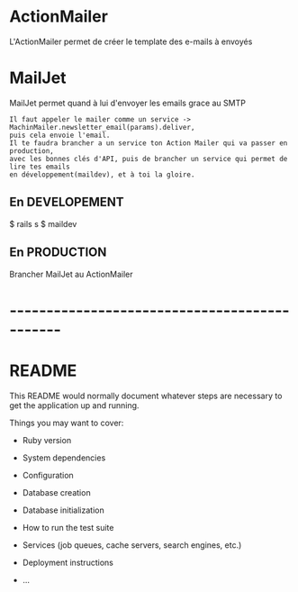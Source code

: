 # ActionMailer
L'ActionMailer permet de créer le template des e-mails à envoyés
# MailJet
MailJet permet quand à lui d'envoyer les emails grace au SMTP

```
Il faut appeler le mailer comme un service -> MachinMailer.newsletter_email(params).deliver,
puis cela envoie l'email. 
Il te faudra brancher a un service ton Action Mailer qui va passer en production,
avec les bonnes clés d'API, puis de brancher un service qui permet de lire tes emails 
en développement(maildev), et à toi la gloire.
```

## En DEVELOPEMENT
$ rails s
$ maildev

## En PRODUCTION
Brancher MailJet au ActionMailer

# ---------------------------------------------
# README

This README would normally document whatever steps are necessary to get the
application up and running.

Things you may want to cover:

* Ruby version

* System dependencies

* Configuration

* Database creation

* Database initialization

* How to run the test suite

* Services (job queues, cache servers, search engines, etc.)

* Deployment instructions

* ...
